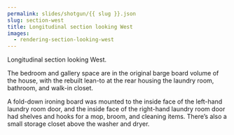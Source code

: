 ```yaml
---
permalink: slides/shotgun/{{ slug }}.json
slug: section-west
title: Longitudinal section looking West
images:
  - rendering-section-looking-west
---
```

Longitudinal section looking West.

The bedroom and gallery space are in the original barge board volume of the house, with the rebuilt lean-to at the rear housing the laundry room, bathroom, and walk-in closet.

A fold-down ironing board was mounted to the inside face of the left-hand laundry room door, and the inside face of the right-hand laundry room door had shelves and hooks for a mop, broom, and cleaning items. There’s also a small storage closet above the washer and dryer.
